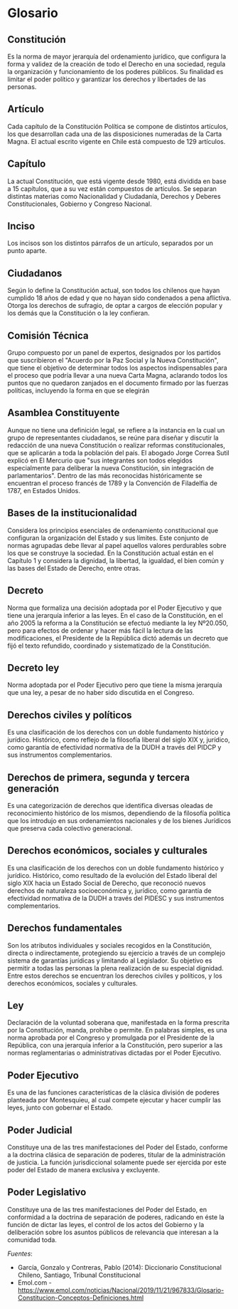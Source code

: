 # Glosario

## Constitución

Es la norma de mayor jerarquía del ordenamiento jurídico, que configura la forma y validez de la creación de todo el Derecho en una sociedad, regula la organización y funcionamiento de los poderes públicos. Su finalidad es limitar el poder político y garantizar los derechos y libertades de las personas.

## Artículo

Cada capítulo de la Constitución Política se compone de distintos artículos, los que desarrollan cada una de las disposiciones numeradas de la Carta Magna. El actual escrito vigente en Chile está compuesto de 129 artículos.

## Capítulo
La actual Constitución, que está vigente desde 1980, está dividida en base a 15 capítulos, que a su vez están compuestos de artículos. Se separan distintas materias como Nacionalidad y Ciudadanía, Derechos y Deberes Constitucionales, Gobierno y Congreso Nacional.

## Inciso

Los incisos son los distintos párrafos de un artículo, separados por un punto aparte.

## Ciudadanos

Según lo define la Constitución actual, son todos los chilenos que hayan cumplido 18 años de edad y que no hayan sido condenados a pena aflictiva. Otorga los derechos de sufragio, de optar a cargos de elección popular y los demás que la Constitución o la ley confieran.

## Comisión Técnica

Grupo compuesto por un panel de expertos, designados por los partidos que suscribieron el "Acuerdo por la Paz Social y la Nueva Constitución", que tiene el objetivo de determinar todos los aspectos indispensables para el proceso que podría llevar a una nueva Carta Magna, aclarando todos los puntos que no quedaron zanjados en el documento firmado por las fuerzas políticas, incluyendo la forma en que se elegirán

## Asamblea Constituyente

Aunque no tiene una definición legal, se refiere a la instancia en la cual un grupo de representantes ciudadanos, se reúne para diseñar y discutir la redacción de una nueva Constitución o realizar reformas constitucionales, que se aplicarán a toda la población del país. El abogado Jorge Correa Sutil explicó en El Mercurio que "sus integrantes son todos elegidos especialmente para deliberar la nueva Constitución, sin integración de parlamentarios". Dentro de las más reconocidas históricamente se encuentran el proceso francés de 1789 y la Convención de Filadelfia de 1787, en Estados Unidos.

## Bases de la institucionalidad

Considera los principios esenciales de ordenamiento constitucional que configuran la organización del Estado y sus límites. Este conjunto de normas agrupadas debe llevar al papel aquellos valores perdurables sobre los que se construye la sociedad. En la Constitución actual están en el Capítulo 1 y considera la dignidad, la libertad, la igualdad, el bien común y las bases del Estado de Derecho, entre otras.

## Decreto

Norma que formaliza una decisión adoptada por el Poder Ejecutivo y que tiene una jerarquía inferior a las leyes. En el caso de la Constitución, en el año 2005 la reforma a la Constitución se efectuó mediante la ley Nº20.050, pero para efectos de ordenar y hacer más fácil la lectura de las modificaciones, el Presidente de la República dictó además un decreto que fijó el texto refundido, coordinado y sistematizado de la Constitución.

## Decreto ley

Norma adoptada por el Poder Ejecutivo pero que tiene la misma jerarquía que una ley, a pesar de no haber sido discutida en el Congreso. 

## Derechos civiles y políticos

Es una clasificación de los derechos con un doble fundamento histórico y jurídico. Histórico, como reflejo de la filosofía liberal del siglo XIX y, jurídico, como garantía de efectividad normativa de la DUDH a través del PIDCP y sus instrumentos complementarios.

## Derechos de primera, segunda y tercera generación

Es una categorización de derechos que identifica diversas oleadas de reconocimiento histórico de los mismos, dependiendo de la filosofía política que los introdujo en sus ordenamientos nacionales y de los bienes Jurídicos que preserva cada colectivo generacional.

## Derechos económicos, sociales y culturales

Es una clasificación de los derechos con un doble fundamento histórico y jurídico. Histórico, como resultado de la evolución del Estado liberal del siglo XIX hacia un Estado Social de Derecho, que reconoció nuevos derechos de naturaleza socioeconómica y, jurídico, como garantía de efectividad normativa de la DUDH a través del PIDESC y sus instrumentos complementarios.

## Derechos fundamentales

Son los atributos individuales y sociales recogidos en la Constitución, directa o indirectamente, protegiendo su ejercicio a través de un complejo sistema de garantías jurídicas y limitando al Legislador. Su objetivo es permitir a todas las personas la plena realización de su especial dignidad. Entre estos derechos se encuentran los derechos civiles y políticos, y los derechos económicos, sociales y culturales.

## Ley

Declaración de la voluntad soberana que, manifestada en la forma prescrita por la Constitución, manda, prohíbe o permite. En palabras simples, es una norma aprobada por el Congreso y promulgada por el Presidente de la República, con una jerarquía inferior a la Constitución, pero superior a las normas reglamentarias o administrativas dictadas por el Poder Ejecutivo.

## Poder Ejecutivo

Es una de las funciones características de la clásica división de poderes planteada por Montesquieu, al cual compete ejecutar y hacer cumplir las leyes, junto con gobernar el Estado.

## Poder Judicial

Constituye una de las tres manifestaciones del Poder del Estado, conforme a la doctrina clásica de separación de poderes, titular de la administración de justicia. La función jurisdiccional solamente puede ser ejercida por este poder del Estado de manera exclusiva y excluyente.

## Poder Legislativo

Constituye una de las tres manifestaciones del Poder del Estado, en conformidad a la doctrina de separación de poderes, radicando en éste la función de dictar las leyes, el control de los actos del Gobierno y la deliberación sobre los asuntos públicos de relevancia que interesan a la comunidad toda.

*Fuentes*:
- García, Gonzalo y Contreras, Pablo (2014): Diccionario Constitucional Chileno, Santiago, Tribunal Constitucional
- Emol.com - https://www.emol.com/noticias/Nacional/2019/11/21/967833/Glosario-Constitucion-Conceptos-Definiciones.html


